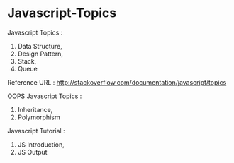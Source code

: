 # Javascript-Topics

Javascript Topics :
1. Data Structure,
2. Design Pattern,
3. Stack,
4. Queue

Reference URL : http://stackoverflow.com/documentation/javascript/topics

OOPS Javascript Topics :
1. Inheritance,
2. Polymorphism

Javascript Tutorial :
1. JS Introduction,
2. JS Output
